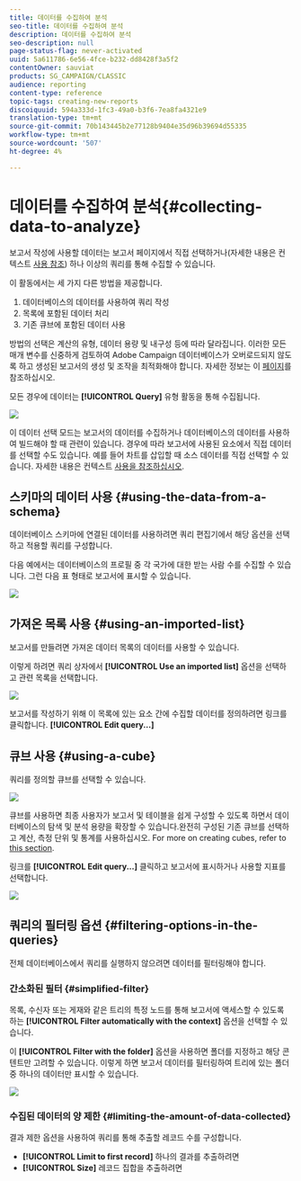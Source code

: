 ```yaml
---
title: 데이터를 수집하여 분석
seo-title: 데이터를 수집하여 분석
description: 데이터를 수집하여 분석
seo-description: null
page-status-flag: never-activated
uuid: 5a611786-6e56-4fce-b232-dd8428f3a5f2
contentOwner: sauviat
products: SG_CAMPAIGN/CLASSIC
audience: reporting
content-type: reference
topic-tags: creating-new-reports
discoiquuid: 594a333d-1fc3-49a0-b3f6-7ea8fa4321e9
translation-type: tm+mt
source-git-commit: 70b143445b2e77128b9404e35d96b39694d55335
workflow-type: tm+mt
source-wordcount: '507'
ht-degree: 4%

---
```



# 데이터를 수집하여 분석{#collecting-data-to-analyze}

보고서 작성에 사용할 데이터는 보고서 페이지에서 직접 선택하거나(자세한 내용은 컨텍스트 [사용 참조](../../reporting/using/using-the-context.md)) 하나 이상의 쿼리를 통해 수집할 수 있습니다.

이 활동에서는 세 가지 다른 방법을 제공합니다.

1. 데이터베이스의 데이터를 사용하여 쿼리 작성
1. 목록에 포함된 데이터 처리
1. 기존 큐브에 포함된 데이터 사용

방법의 선택은 계산의 유형, 데이터 용량 및 내구성 등에 따라 달라집니다. 이러한 모든 매개 변수를 신중하게 검토하여 Adobe Campaign 데이터베이스가 오버로드되지 않도록 하고 생성된 보고서의 생성 및 조작을 최적화해야 합니다. 자세한 정보는 이 [페이지](../../reporting/using/best-practices.md#optimizing-report-creation)를 참조하십시오.

모든 경우에 데이터는 **[!UICONTROL Query]** 유형 활동을 통해 수집됩니다.

![](assets/reporting_query_edit.png)

이 데이터 선택 모드는 보고서의 데이터를 수집하거나 데이터베이스의 데이터를 사용하여 빌드해야 할 때 관련이 있습니다. 경우에 따라 보고서에 사용된 요소에서 직접 데이터를 선택할 수도 있습니다. 예를 들어 차트를 삽입할 때 소스 데이터를 직접 선택할 수 있습니다. 자세한 내용은 컨텍스트 [사용을 참조하십시오](../../reporting/using/using-the-context.md).

## 스키마의 데이터 사용 {#using-the-data-from-a-schema}

데이터베이스 스키마에 연결된 데이터를 사용하려면 쿼리 편집기에서 해당 옵션을 선택하고 적용할 쿼리를 구성합니다.

다음 예에서는 데이터베이스의 프로필 중 각 국가에 대한 받는 사람 수를 수집할 수 있습니다. 그런 다음 표 형태로 보고서에 표시할 수 있습니다.

![](assets/reporting_query_from_schema.png)

## 가져온 목록 사용 {#using-an-imported-list}

보고서를 만들려면 가져온 데이터 목록의 데이터를 사용할 수 있습니다.

이렇게 하려면 쿼리 상자에서 **[!UICONTROL Use an imported list]** 옵션을 선택하고 관련 목록을 선택합니다.

![](assets/reporting_query_from_list.png)

보고서를 작성하기 위해 이 목록에 있는 요소 간에 수집할 데이터를 정의하려면 링크를 클릭합니다. **[!UICONTROL Edit query...]**

## 큐브 사용 {#using-a-cube}

쿼리를 정의할 큐브를 선택할 수 있습니다.

![](assets/reporting_query_from_cube.png)

큐브를 사용하면 최종 사용자가 보고서 및 테이블을 쉽게 구성할 수 있도록 하면서 데이터베이스의 탐색 및 분석 용량을 확장할 수 있습니다.완전히 구성된 기존 큐브를 선택하고 계산, 측정 단위 및 통계를 사용하십시오. For more on creating cubes, refer to [this section](../../reporting/using/about-cubes.md).

링크를 **[!UICONTROL Edit query...]** 클릭하고 보고서에 표시하거나 사용할 지표를 선택합니다.

![](assets/reporting_query_from_cube_edit_query.png)

## 쿼리의 필터링 옵션 {#filtering-options-in-the-queries}

전체 데이터베이스에서 쿼리를 실행하지 않으려면 데이터를 필터링해야 합니다.

### 간소화된 필터 {#simplified-filter}

목록, 수신자 또는 게재와 같은 트리의 특정 노드를 통해 보고서에 액세스할 수 있도록 하는 **[!UICONTROL Filter automatically with the context]** 옵션을 선택할 수 있습니다.

이 **[!UICONTROL Filter with the folder]** 옵션을 사용하면 폴더를 지정하고 해당 콘텐트만 고려할 수 있습니다. 이렇게 하면 보고서 데이터를 필터링하여 트리에 있는 폴더 중 하나의 데이터만 표시할 수 있습니다.

![](assets/reporting_control_folder.png)

### 수집된 데이터의 양 제한 {#limiting-the-amount-of-data-collected}

결과 제한 옵션을 사용하여 쿼리를 통해 추출할 레코드 수를 구성합니다.

* **[!UICONTROL Limit to first record]** 하나의 결과를 추출하려면
* **[!UICONTROL Size]** 레코드 집합을 추출하려면

